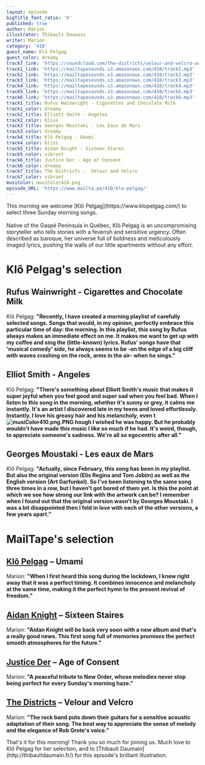 ```yaml
---
layout: episode
bigTitle_font_ratio: '6'
published: true
author: Marion
illustrator: Thibault Daumain
writer: Marion
category: '410'
guest_name: Klô Pelgag
guest_color: dreamy
track7_link: 'https://soundcloud.com/the-districts/velour-and-velcro-acoustic'
track1_link: 'https://mailtapesounds.s3.amazonaws.com/410/track1.mp3'
track2_link: 'https://mailtapesounds.s3.amazonaws.com/410/track2.mp3'
track3_link: 'https://mailtapesounds.s3.amazonaws.com/410/track3.mp3'
track4_link: 'https://mailtapesounds.s3.amazonaws.com/410/track4.mp3'
track5_link: 'https://mailtapesounds.s3.amazonaws.com/410/track5.mp3'
track6_link: 'https://mailtapesounds.s3.amazonaws.com/410/track6.mp3'
track1_title: Rufus Wainwright - Cigarettes and Chocolate Milk
track1_color: dreamy
track2_title: Elliott Smith - Angeles
track2_color: bliss
track3_title: Georges Moustaki - Les Eaux de Mars
track3_color: dreamy
track4_title: Klô Pelgag - Umami
track4_color: bliss
track5_title: Aidan Knight - Sixteen Stares
track5_color: vibrant
track6_title: Justice Der - Age of Consent
track6_color: dreamy
track7_title: The Districts -  Velour and Velcro
track7_color: vibrant
musiColor: musiColor410.png
episode_URL: 'https://www.mailta.pe/410/klo-pelgag/'
---
```

<p id="introduction">This morning we welcome [Klô Pelgag](https://www.klopelgag.com/) to select three Sunday morning songs.
<br><br>
Native of the Gaspé Peninsula in Québec, Klô Pelgag is an uncompromising storyteller who tells stories with a feverish and sensitive urgency. Often described as baroque, her universe full of boldness and meticulously imaged lyrics, pushing the walls of our little apartments without any effort.  
</p>

# Klô Pelgag's selection

## Rufus Wainwright - Cigarettes and Chocolate Milk
Klô Pelgag: **"**Recently, I have created a morning playlist of carefully selected songs. Songs that would, in my opinion, perfectly embrace this particular time of day: the morning. In this playlist, this song by Rufus always makes an immediate effect on me. It makes me want to get up with my coffee and sing the (little-known) lyrics. Rufus' songs have that 'musical comedy' side, he always seems to be -on the edge of a big cliff with waves crashing on the rock, arms in the air- when he sings.**"**

## Elliot Smith - Angeles
Klô Pelgag: **"**There's something about Elliott Smith's music that makes it super joyful when you feel good and super sad when you feel bad. When I listen to this song in the morning, whether it's sunny or grey, it calms me instantly. It's an artist I discovered late in my teens and loved effortlessly. Instantly. I love his greasy hair and his melancholy, even t![musiColor410.png.PNG]({{site.baseurl}}/img/musiColor410.png.PNG)
hough I wished he was happy. But he probably wouldn't have made this music I like so much if he had. It's weird, though, to appreciate someone's sadness. We're all so egocentric after all.**"**

## Georges Moustaki - Les eaux de Mars
Klô Pelgag: **"**Actually, since February, this song has been in my playlist. But also the original version (Elis Regina and Tom Jobim) as well as the English version (Art Garfunkel). So I've been listening to the same song three times in a row, but I haven't got bored of them yet. Is this the point at which we see how strong our link with the artwork can be? I remember when I found out that the original version wasn't by Georges Moustaki. I was a bit disappointed then I feld in love with each of the other versions, a few years apart.**"**



# MailTape's selection

## [Klô Pelgag](https://klopelgag.bandcamp.com/) – Umami
Marion: **"**When I first heard this song during the lockdown, I knew right away that it was a perfect timing. It combines innocence and melancholy at the same time, making it the perfect hymn to the present revival of freedom.**"**

## [Aidan Knight](https://aidanknight.bandcamp.com/album/aidan-knight) – Sixteen Staires
Marion: **"**Aidan Knight will be back very soon with a new album and that's a really good news. This first song full of memories promises the perfect smooth atmospheres for the future.**"**

## [Justice Der](https://justiceder.bandcamp.com/) – Age of Consent
Marion: **"**A peaceful tribute to New Order, whose melodies never stop being perfect for every Sunday's morning haze.**"**

## [The Districts](https://thedistrictsband.bandcamp.com/album/you-know-im-not-going-anywhere) – Velour and Velcro
Marion: **"**The rock band puts down their guitars for a sensitive acoustic adaptation of their song. The best way to appreciate the sense of melody and the elegance of Rob Grote's voice.**"**


<p id="outroduction">That's it for this morning! Thank you so much for joining us. Much love to Klô Pelgag for her selection, and to [Thibault Daumain](http://thibaultdaumain.fr/) for this episode's brilliant illustration.</p>

